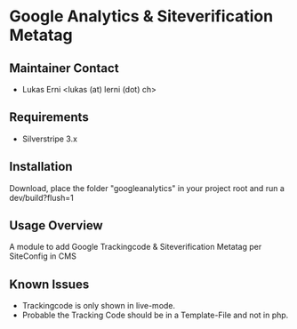 # Google Analytics & Siteverification Metatag

## Maintainer Contact

* Lukas Erni <lukas (at) lerni (dot) ch>


## Requirements

* Silverstripe 3.x


## Installation

Download, place the folder "googleanalytics" in your project root and run a dev/build?flush=1


## Usage Overview

A module to add Google Trackingcode & Siteverification Metatag per SiteConfig in CMS


## Known Issues

* Trackingcode is only shown in live-mode.
* Probable the Tracking Code should be in a Template-File and not in php.